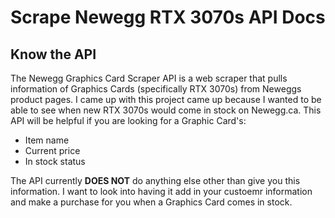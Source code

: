 # Scrape Newegg RTX 3070s API Docs


## Know the API

The Newegg Graphics Card Scraper API is a web scraper that pulls 
information of Graphics Cards (specifically RTX 3070s) from Neweggs 
product pages. I came up with this project came up because I wanted 
to be able to see when new RTX 3070s would come in stock on Newegg.ca. 
This API will be helpful if you are looking for a Graphic Card's:

* Item name
* Current price
* In stock status

The API currently **DOES NOT** do anything else other than give you
this information. I want to look into having it add in your custoemr
information and make a purchase for you when a Graphics Card comes in
stock. 

